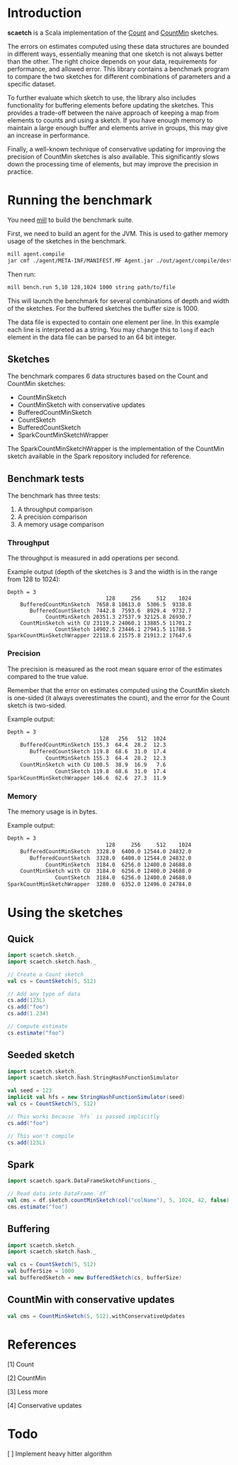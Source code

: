 # Introduction
**scaetch** is a Scala implementation of the [Count](https://www.cs.rutgers.edu/~farach/pubs/FrequentStream.pdf) 
and [CountMin](https://7797b024-a-62cb3a1a-s-sites.googlegroups.com/site/countminsketch/cm-latin.pdf) sketches.

The errors on estimates computed using these data structures are bounded in different 
ways, essentially meaning that one sketch is not always better than the other. 
The right choice depends on your data, requirements for performance, and allowed 
error. This library contains a benchmark program to compare the two sketches for 
different combinations of parameters and a specific dataset.

To further evaluate which sketch to use, the library also includes functionality 
for buffering elements before updating the sketches. This provides a trade-off between 
the naive approach of keeping a map from elements to counts and using a sketch. 
If you have enough memory to maintain a large enough buffer and elements arrive in 
groups, this may give an increase in performance.

Finally, a well-known technique of conservative updating for improving the precision of 
CountMin sketches is also available. This significantly slows down the processing time 
of elements, but may improve the precision in practice.

# Running the benchmark
You need [mill](https://github.com/lihaoyi/mill) to build the benchmark suite.

First, we need to build an agent for the JVM. This is used to gather memory usage of the sketches in the benchmark.

```bash
mill agent.compile
jar cmf ./agent/META-INF/MANIFEST.MF Agent.jar ./out/agent/compile/dest/classes/agent/Agent.class
```

Then run:

```bash
mill bench.run 5,10 128,1024 1000 string path/to/file
```

This will launch the benchmark for several combinations of depth and width of the sketches. For the buffered sketches the buffer size is 1000.

The data file is expected to contain one element per line. In this example each line is interpreted as a string. You may change this to `long` if each element in the data file can be parsed to an 64 bit integer.

## Sketches
The benchmark compares 6 data structures based on the Count and CountMin 
sketches:

- CountMinSketch
- CountMinSketch with conservative updates
- BufferedCountMinSketch
- CountSketch
- BufferedCountSketch
- SparkCountMinSketchWrapper

The SparkCountMinSketchWrapper is the implementation of the CountMin
sketch available in the Spark repository included for reference.

## Benchmark tests
The benchmark has three tests:
1. A throughput comparison
2. A precision comparison
3. A memory usage comparison

### Throughput
The throughput is measured in add operations per second.

Example output (depth of the sketches is 3 and the width is in the range from 128 to 1024):
```
Depth = 3
                               128     256     512    1024
    BufferedCountMinSketch  7658.8 10613.0  5306.5  9338.8
       BufferedCountSketch  7442.8  7593.6  8929.4  9732.7
            CountMinSketch 20351.3 27537.9 32125.8 26930.7
    CountMinSketch with CU 23119.2 24060.1 13885.5 11701.2
               CountSketch 14902.5 23446.1 27941.5 11788.5
SparkCountMinSketchWrapper 22118.6 21575.8 21913.2 17647.6
```

### Precision
The precision is measured as the root mean square error of the estimates compared to the true value.

Remember that the error on estimates computed using the CountMin sketch is one-sided 
(it always overestimates the count), and the error for the Count sketch is two-sided.

Example output:
```bash
Depth = 3
                             128   256   512  1024
    BufferedCountMinSketch 155.3  64.4  28.2  12.3
       BufferedCountSketch 119.8  68.6  31.0  17.4
            CountMinSketch 155.3  64.4  28.2  12.3
    CountMinSketch with CU 100.5  38.9  16.9   7.6
               CountSketch 119.8  68.6  31.0  17.4
SparkCountMinSketchWrapper 146.6  62.6  27.3  11.9
```

### Memory
The memory usage is in bytes.

Example output:
```bash
Depth = 3
                               128     256     512    1024
    BufferedCountMinSketch  3328.0  6400.0 12544.0 24832.0
       BufferedCountSketch  3328.0  6400.0 12544.0 24832.0
            CountMinSketch  3184.0  6256.0 12400.0 24688.0
    CountMinSketch with CU  3184.0  6256.0 12400.0 24688.0
               CountSketch  3184.0  6256.0 12400.0 24688.0
SparkCountMinSketchWrapper  3280.0  6352.0 12496.0 24784.0
```

# Using the sketches
## Quick
```scala
import scaetch.sketch._
import scaetch.sketch.hash._

// Create a Count sketch
val cs = CountSketch(5, 512)

// Add any type of data
cs.add(123L)
cs.add("foo")
cs.add(1.234)

// Compute estimate
cs.estimate("foo")
```

## Seeded sketch
```scala
import scaetch.sketch._
import scaetch.sketch.hash.StringHashFunctionSimulator

val seed = 123
implicit val hfs = new StringHashFunctionSimulator(seed)
val cs = CountSketch(5, 512)

// This works because `hfs` is passed implicitly
cs.add("foo")

// This won't compile
cs.add(123L)
```

## Spark
```scala
import scaetch.spark.DataFrameSketchFunctions._

// Read data into DataFrame `df`
val cms = df.sketch.countMinSketch(col("colName"), 5, 1024, 42, false)
cms.estimate("foo")
```

## Buffering
```scala
import scaetch.sketch._
import scaetch.sketch.hash._

val cs = CountSketch(5, 512)
val bufferSize = 1000
val bufferedSketch = new BufferedSketch(cs, bufferSize)
```

## CountMin with conservative updates
```scala
val cms = CountMinSketch(5, 512).withConservativeUpdates
```

# References
[1] Count

[2] CountMin

[3] Less more

[4] Conservative updates

# Todo
[ ] Implement heavy hitter algorithm

